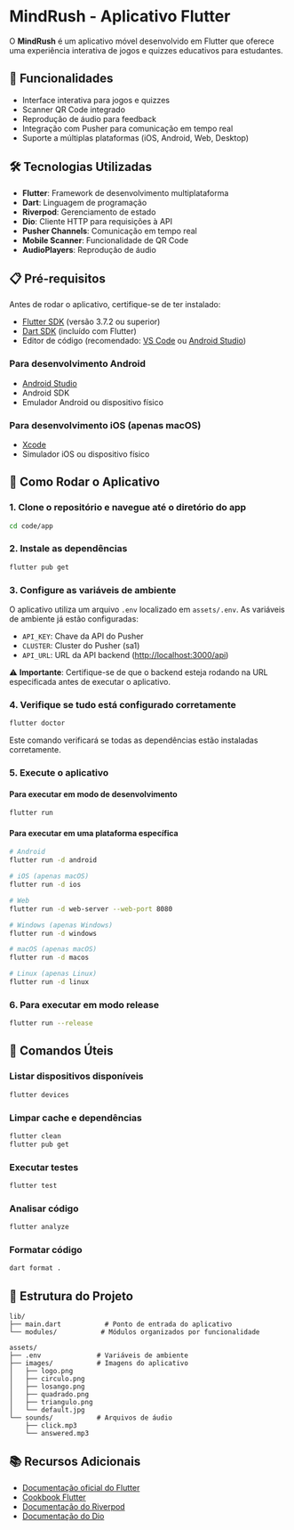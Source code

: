 # MindRush - Aplicativo Flutter

O **MindRush** é um aplicativo móvel desenvolvido em Flutter que oferece uma experiência interativa de jogos e quizzes educativos para estudantes.

## 📱 Funcionalidades

- Interface interativa para jogos e quizzes
- Scanner QR Code integrado
- Reprodução de áudio para feedback
- Integração com Pusher para comunicação em tempo real
- Suporte a múltiplas plataformas (iOS, Android, Web, Desktop)

## 🛠️ Tecnologias Utilizadas

- **Flutter**: Framework de desenvolvimento multiplataforma
- **Dart**: Linguagem de programação
- **Riverpod**: Gerenciamento de estado
- **Dio**: Cliente HTTP para requisições à API
- **Pusher Channels**: Comunicação em tempo real
- **Mobile Scanner**: Funcionalidade de QR Code
- **AudioPlayers**: Reprodução de áudio

## 📋 Pré-requisitos

Antes de rodar o aplicativo, certifique-se de ter instalado:

- [Flutter SDK](https://flutter.dev/docs/get-started/install) (versão 3.7.2 ou superior)
- [Dart SDK](https://dart.dev/get-dart) (incluído com Flutter)
- Editor de código (recomendado: [VS Code](https://code.visualstudio.com/) ou [Android Studio](https://developer.android.com/studio))

### Para desenvolvimento Android

- [Android Studio](https://developer.android.com/studio)
- Android SDK
- Emulador Android ou dispositivo físico

### Para desenvolvimento iOS (apenas macOS)

- [Xcode](https://developer.apple.com/xcode/)
- Simulador iOS ou dispositivo físico

## 🚀 Como Rodar o Aplicativo

### 1. Clone o repositório e navegue até o diretório do app

```bash
cd code/app
```

### 2. Instale as dependências

```bash
flutter pub get
```

### 3. Configure as variáveis de ambiente

O aplicativo utiliza um arquivo `.env` localizado em `assets/.env`. As variáveis de ambiente já estão configuradas:

- `API_KEY`: Chave da API do Pusher
- `CLUSTER`: Cluster do Pusher (sa1)
- `API_URL`: URL da API backend (<http://localhost:3000/api>)

⚠️ **Importante**: Certifique-se de que o backend esteja rodando na URL especificada antes de executar o aplicativo.

### 4. Verifique se tudo está configurado corretamente

```bash
flutter doctor
```

Este comando verificará se todas as dependências estão instaladas corretamente.

### 5. Execute o aplicativo

#### Para executar em modo de desenvolvimento

```bash
flutter run
```

#### Para executar em uma plataforma específica

```bash
# Android
flutter run -d android

# iOS (apenas macOS)
flutter run -d ios

# Web
flutter run -d web-server --web-port 8080

# Windows (apenas Windows)
flutter run -d windows

# macOS (apenas macOS)
flutter run -d macos

# Linux (apenas Linux)
flutter run -d linux
```

### 6. Para executar em modo release

```bash
flutter run --release
```

## 🔧 Comandos Úteis

### Listar dispositivos disponíveis

```bash
flutter devices
```

### Limpar cache e dependências

```bash
flutter clean
flutter pub get
```

### Executar testes

```bash
flutter test
```

### Analisar código

```bash
flutter analyze
```

### Formatar código

```bash
dart format .
```

## 🎯 Estrutura do Projeto

```text
lib/
├── main.dart           # Ponto de entrada do aplicativo
└── modules/           # Módulos organizados por funcionalidade

assets/
├── .env              # Variáveis de ambiente
├── images/           # Imagens do aplicativo
│   ├── logo.png
│   ├── circulo.png
│   ├── losango.png
│   ├── quadrado.png
│   ├── triangulo.png
│   └── default.jpg
└── sounds/           # Arquivos de áudio
    ├── click.mp3
    └── answered.mp3
```

## 📚 Recursos Adicionais

- [Documentação oficial do Flutter](https://flutter.dev/docs)
- [Cookbook Flutter](https://flutter.dev/docs/cookbook)
- [Documentação do Riverpod](https://riverpod.dev/)
- [Documentação do Dio](https://pub.dev/packages/dio)
